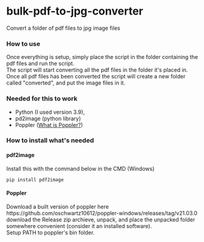 # bulk-pdf-to-jpg-converter
Convert a folder of pdf files to jpg image files

<h3>How to use</h3>
Once everything is setup, simply place the script in the folder containing the pdf files and run the script.<br>
The script will start converting all the pdf files in the folder it's placed in. Once all pdf files has been converted the script will create a new folder called "converted", and put the image files in it.

<h3>Needed for this to work</h3>

- Python (I used version 3.9),
- pd2image (python library)
- Poppler (<a target="_About:blank" href="https://poppler.freedesktop.org/" >What is Poppler?</a>)

<h3>How to install what's needed</h3>
<h4>pdf2image</h4>Install this with the command below in the CMD (Windows)

```pip install pdf2image```
<br>
<h4>Poppler</h4>
Download a built version of poppler here https://github.com/oschwartz10612/poppler-windows/releases/tag/v21.03.0 download the Release zip archieve, unpack, and place the unpacked folder somewhere convenient (consider it an installed software).<br>
Setup PATH to poppler's bin folder.
